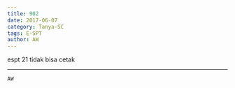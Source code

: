 ```yaml
---
title: 902
date: 2017-06-07
category: Tanya-SC
tags: E-SPT
author: AW
---
```


espt 21 tidak bisa cetak

---



`AW`
